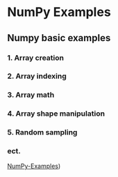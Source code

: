 # NumPy Examples

## Numpy basic examples
### 1. Array creation
### 2. Array indexing
### 3. Array math
### 4. Array shape manipulation
### 5. Random sampling
###  ect.

[NumPy-Examples](NummPy-Examples/Numpy_Basic.ipynb))